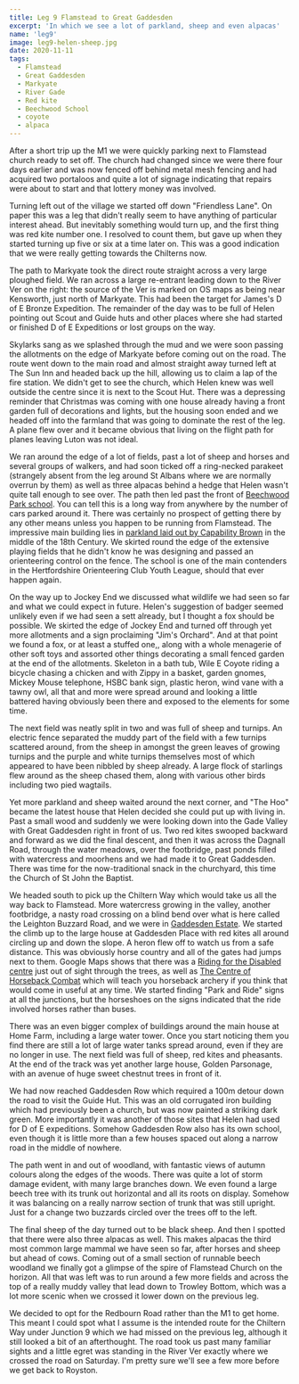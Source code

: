 ```yaml
---
title: Leg 9 Flamstead to Great Gaddesden
excerpt: 'In which we see a lot of parkland, sheep and even alpacas'
name: 'leg9'
image: leg9-helen-sheep.jpg
date: 2020-11-11
tags:
  - Flamstead
  - Great Gaddesden
  - Markyate
  - River Gade
  - Red kite
  - Beechwood School
  - coyote
  - alpaca
---
```


After a short trip up the M1 we were quickly parking next to Flamstead church ready to set off. The church had changed since we were there four days earlier and was now fenced off behind metal mesh fencing and had acquired two portaloos and quite a lot of signage indicating that repairs were about to start and that lottery money was involved.

Turning left out of the village we started off down "Friendless Lane". On paper this was a leg that didn't really seem to have anything of particular interest ahead. But inevitably something would turn up, and the first thing was red kite number one. I resolved to count them, but gave up when they started turning up five or six at a time later on. This was a good indication that we were really getting towards the Chilterns now.

The path to Markyate took the direct route straight across a very large ploughed field. We ran across a large re-entrant leading down to the River Ver on the right: the source of the Ver is marked on OS maps as being near Kensworth, just north of Markyate. This had been the target for James's D of E Bronze Expedition. The remainder of the day was to be full of Helen pointing out Scout and Guide huts and other places where she had started or finished D of E Expeditions or lost groups on the way.

Skylarks sang as we splashed through the mud and we were soon passing the allotments on the edge of Markyate before coming out on the road. The route went down to the main road and almost straight away turned left at The Sun Inn and headed back up the hill, allowing us to claim a lap of the fire station. We didn't get to see the church, which Helen knew was well outside the centre since it is next to the Scout Hut. There was a depressing reminder that Christmas was coming with one house already having a front garden full of decorations and lights, but the housing soon ended and we headed off into the farmland that was going to dominate the rest of the leg. A plane flew over and it became obvious that living on the flight path for planes leaving Luton was not ideal.

We ran around the edge of a lot of fields, past a lot of sheep and horses and several groups of walkers, and had soon ticked off a ring-necked parakeet (strangely absent from the leg around St Albans where we are normally overrun by them) as well as three alpacas behind a hedge that Helen wasn't quite tall enough to see over. The path then led past the front of [Beechwood Park school](https://www.beechwoodpark.com/). You can tell this is a long way from anywhere by the number of cars parked around it. There was certainly no prospect of getting there by any other means unless you happen to be running from Flamstead. The impressive main building lies in [parkland laid out by Capability Brown](https://www.parksandgardens.org/places/beechwood) in the middle of the 18th Century. We skirted round the edge of the extensive playing fields that he didn't know he was designing and passed an orienteering control on the fence. The school is one of the main contenders in the Hertfordshire Orienteering Club Youth League, should that ever happen again.

On the way up to Jockey End we discussed what wildlife we had seen so far and what we could expect in future. Helen's suggestion of badger seemed unlikely even if we had seen a sett already, but I thought a fox should be possible. We skirted the edge of Jockey End and turned off through yet more allotments and a sign proclaiming "Jim's Orchard". And at that point we found a fox, or at least a stuffed one,, along with a whole menagerie of other soft toys and assorted other things decorating a small fenced garden at the end of the allotments. Skeleton in a bath tub, Wile E Coyote riding a bicycle chasing a chicken and with Zippy in a basket, garden gnomes, Mickey Mouse telephone, HSBC bank sign, plastic heron, wind vane with a tawny owl, all that and more were spread around and looking a little battered having obviously been there and exposed to the elements for some time.

The next field was neatly split in two and was full of sheep and turnips. An electric fence separated the muddy part of the field with a few turnips scattered around, from the sheep in amongst the green leaves of growing turnips and the purple and white turnips themselves most of which appeared to have been nibbled by sheep already. A large flock of starlings flew around as the sheep chased them, along with various other birds including two pied wagtails.

Yet more parkland and sheep waited around the next corner, and "The Hoo" became the latest house that Helen decided she could put up with living in. Past a small wood and suddenly we were looking down into the Gade Valley with Great Gaddesden right in front of us. Two red kites swooped backward and forward as we did the final descent, and then it was across the Dagnall Road, through the water meadows, over the footbridge, past ponds filled with watercress and moorhens and we had made it to Great Gaddesden. There was time for the now-traditional snack in the churchyard, this time the Church of St John the Baptist.

We headed south to pick up the Chiltern Way which would take us all the way back to Flamstead. More watercress growing in the valley, another footbridge, a nasty road crossing on a blind bend over what is here called the Leighton Buzzard Road, and we were in [Gaddesden Estate](https://www.gaddesdenestate.co.uk/). We started the climb up to the large house at Gaddesden Place with red kites all around circling up and down the slope. A heron flew off to watch us from a safe distance. This was obviously horse country and all of the gates had jumps next to them. Google Maps shows that there was a [Riding for the Disabled centre](http://www.gaddesdenplacerda.org.uk/) just out of sight through the trees, as well as [The Centre of Horseback Combat](https://www.horsebackcombat.co.uk/) which will teach you horseback archery if you think that would come in useful at any time. We started finding "Park and Ride" signs at all the junctions, but the horseshoes on the signs indicated that the ride involved horses rather than buses.

There was an even bigger complex of buildings around the main house at Home Farm, including a large water tower. Once you start noticing them you find there are still a lot of large water tanks spread around, even if they are no longer in use. The next field was full of sheep, red kites and pheasants. At the end of the track was yet another large house, Golden Parsonage, with an avenue of huge sweet chestnut trees in front of it.

We had now reached Gaddesden Row which required a 100m detour down the road to visit the Guide Hut. This was an old corrugated iron building which had previously been a church, but was now painted a striking dark green. More importantly it was another of those sites that Helen had used for D of E expeditions. Somehow Gaddesden Row also has its own school, even though it is little more than a few houses spaced out along a narrow road in the middle of nowhere.

The path went in and out of woodland, with fantastic views of autumn colours along the edges of the woods. There was quite a lot of storm damage evident, with many large branches down. We even found a large beech tree with its trunk out horizontal and all its roots on display. Somehow it was balancing on a really narrow section of trunk that was still upright. Just for a change two buzzards circled over the trees off to the left.

The final sheep of the day turned out to be black sheep. And then I spotted that there were also three alpacas as well. This makes alpacas the third most common large mammal we have seen so far, after horses and sheep but ahead of cows. Coming out of a small section of runnable beech woodland we finally got a glimpse of the spire of Flamstead Church on the horizon. All that was left was to run around a few more fields and across the top of a really muddy valley that lead down to Trowley Bottom, which was a lot more scenic when we crossed it lower down on the previous leg.

We decided to opt for the Redbourn Road rather than the M1 to get home. This meant I could spot what I assume is the intended route for the Chiltern Way under Junction 9 which we had missed on the previous leg, although it still looked a bit of an afterthought. The road took us past many familiar sights and a little egret was standing in the River Ver exactly where we crossed the road on Saturday. I'm pretty sure we'll see a few more before we get back to Royston.
